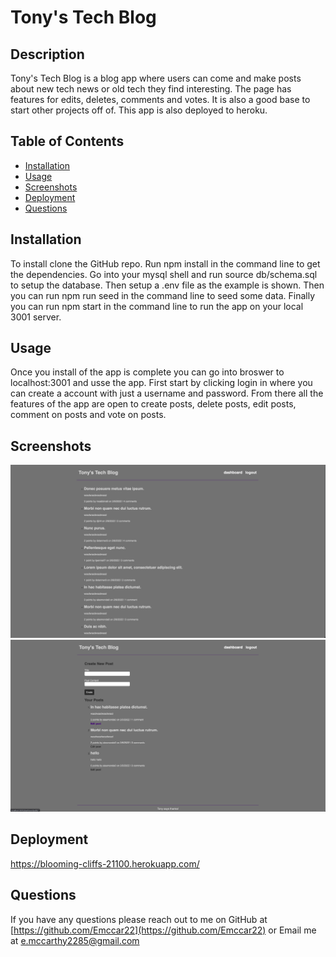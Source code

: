 # Tony's Tech Blog

## Description

Tony's Tech Blog is a blog app where users can come and make posts about new tech news or old tech they find interesting.  The page has features for edits, deletes, comments and votes.  It is also a good base to start other projects off of.  This app is also deployed to heroku.

## Table of Contents

* [Installation](#installation)
* [Usage](#usage)
* [Screenshots](#screenshots)
* [Deployment](#deployment)
* [Questions](#questions)

## Installation

To install clone the GitHub repo.  Run npm install in the command line to get the dependencies.  Go into your mysql shell and run source db/schema.sql to setup the database.  Then setup a .env file as the example is shown.  Then you can run npm run seed in the command line to seed some data.  Finally you can run npm start in the command line to run the app on your local 3001 server.  

## Usage

Once you install of the app is complete you can go into broswer to localhost:3001 and usse the app.  First start by clicking login in where you can create a account with just a username and password. From there all the features of the app are open to create posts, delete posts, edit posts, comment on posts and vote on posts.

## Screenshots

![sreentshot](./public/images/screenshot-homepage.png)
![screenshot](./public/images/screenshot-dashboard.png)
## Deployment

https://blooming-cliffs-21100.herokuapp.com/

## Questions

If you have any questions please reach out to me on GitHub at [https://github.com/Emccar22](https://github.com/Emccar22) or Email me at [e.mccarthy2285@gmail.com](mailto:e.mccarthy2285@gmail.com)
